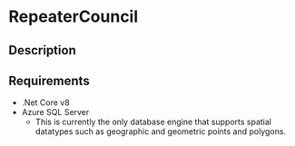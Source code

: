 # RepeaterCouncil
## Description

## Requirements
- .Net Core v8
- Azure SQL Server
  - This is currently the only database engine that supports spatial datatypes such as geographic and geometric points and polygons.
